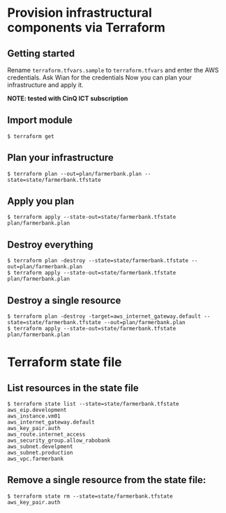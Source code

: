 # Provision infrastructural components via Terraform

## Getting started

Rename `terraform.tfvars.sample` to `terraform.tfvars` and enter the AWS credentials. Ask Wian for the credentials
Now you can plan your infrastructure and apply it.

**NOTE: tested with CinQ ICT subscription**

## Import module
```
$ terraform get
```

## Plan your infrastructure
```
$ terraform plan --out=plan/farmerbank.plan --state=state/farmerbank.tfstate
```

## Apply you plan
```
$ terraform apply --state-out=state/farmerbank.tfstate plan/farmerbank.plan
```

## Destroy everything
```
$ terraform plan -destroy --state=state/farmerbank.tfstate --out=plan/farmerbank.plan
$ terraform apply --state-out=state/farmerbank.tfstate plan/farmerbank.plan
```

## Destroy a single resource
```
$ terraform plan -destroy -target=aws_internet_gateway.default --state=state/farmerbank.tfstate --out=plan/farmerbank.plan
$ terraform apply --state-out=state/farmerbank.tfstate plan/farmerbank.plan
```

# Terraform state file

## List resources in the state file

```
$ terraform state list --state=state/farmerbank.tfstate
aws_eip.development
aws_instance.vm01
aws_internet_gateway.default
aws_key_pair.auth
aws_route.internet_access
aws_security_group.allow_rabobank
aws_subnet.develpment
aws_subnet.production
aws_vpc.farmerbank
```

## Remove a single resource from the state file:
```
$ terraform state rm --state=state/farmerbank.tfstate aws_key_pair.auth
```

